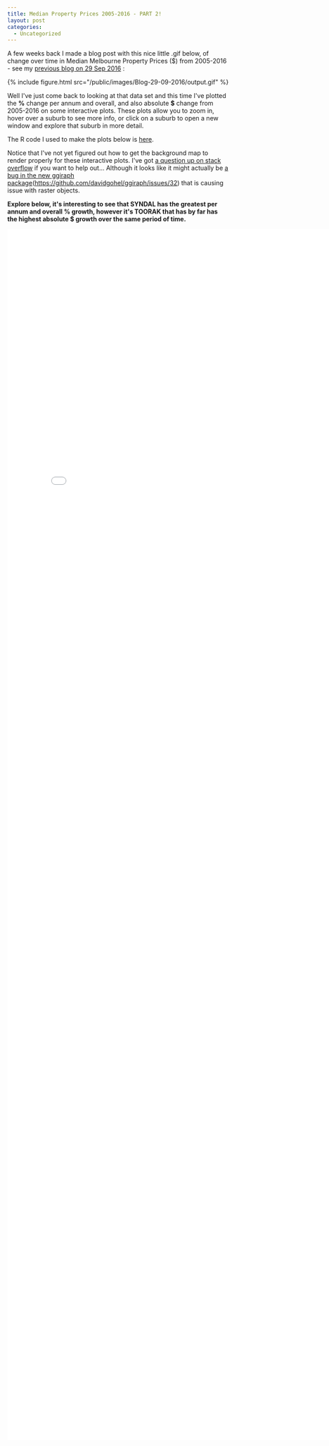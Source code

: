 ```yaml
---
title: Median Property Prices 2005-2016 - PART 2!
layout: post
categories:
  - Uncategorized
---
```


A few weeks back I made a blog post with this nice little .gif below, of change over time in Median Melbourne Property Prices ($) from 2005-2016 - see my [previous blog on 29 Sep 2016][1] :

{% include figure.html src="/public/images/Blog-29-09-2016/output.gif" %}

Well I've just come back to looking at that data set and this time I've plotted the **%** change per annum and overall, and also absolute **$** change from 2005-2016 on some interactive plots.
These plots allow you to zoom in, hover over a suburb to see more info, or click on a suburb to open a new window and explore that suburb in more detail.
 
The R code I used to make the plots below is [here][2]. 

Notice that I've not yet figured out how to get the background map to render properly for these interactive plots. 
I've got [a question up on stack overflow][3] if you want to help out...
Although it looks like it might actually be [a bug in the new ggiraph package][4](https://github.com/davidgohel/ggiraph/issues/32) that is causing issue with raster objects.

**Explore below, it's interesting to see that SYNDAL has the greatest per annum and overall % growth, however it's TOORAK that has by far has the highest absolute $ growth over the same period of time.** 

<iframe width="800" height= "2750" frameborder="0" scrolling="no" src="/public/html/Blog-22-10-2016/MelbournePropertyPrices.html"></iframe>


[1]: http://dpnewman.com/Making-Maps/
[2]: https://github.com/DanielPNewman/MelbournePropertyPrices/blob/master/MelbournePropertyPrices.Rmd\
[3]: http://stackoverflow.com/questions/40166761/r-ggiraph-with-ggmap-for-interactive-reactive-longitude-and-latitude-points-sc
[4]: https://github.com/davidgohel/ggiraph/issues/32